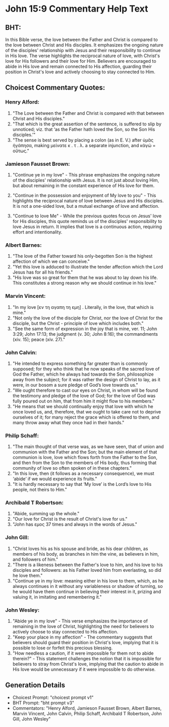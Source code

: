 # John 15:9 Commentary Help Text

## BHT:
In this Bible verse, the love between the Father and Christ is compared to the love between Christ and His disciples. It emphasizes the ongoing nature of the disciples' relationship with Jesus and their responsibility to continue in His love. The verse highlights the reciprocal nature of love, with Christ's love for His followers and their love for Him. Believers are encouraged to abide in His love and remain connected to His affection, guarding their position in Christ's love and actively choosing to stay connected to Him.

## Choicest Commentary Quotes:
### Henry Alford:
1. "The Love between the Father and Christ is compared with that between Christ and His disciples."
2. "That which is the great assertion of the sentence, is suffered to slip by unnoticed; viz. that ‘as the Father hath loved the Son, so the Son His disciples.’"
3. "The sense is best served by placing a colon (as in E. V.) after ὑμᾶς ἠγάπησα, making μείνατε κ . τ . λ. a separate injunction, and κἀγώ = οὕτως."

### Jamieson Fausset Brown:
1. "Continue ye in my love" - This phrase emphasizes the ongoing nature of the disciples' relationship with Jesus. It is not just about loving Him, but about remaining in the constant experience of His love for them.

2. "Continue in the possession and enjoyment of My love to you" - This highlights the reciprocal nature of love between Jesus and His disciples. It is not a one-sided love, but a mutual exchange of love and affection.

3. "Continue to love Me" - While the previous quotes focus on Jesus' love for His disciples, this quote reminds us of the disciples' responsibility to love Jesus in return. It implies that love is a continuous action, requiring effort and intentionality.

### Albert Barnes:
1. "The love of the Father toward his only-begotten Son is the highest affection of which we can conceive."
2. "Yet this love is adduced to illustrate the tender affection which the Lord Jesus has for all his friends."
3. "His love was so great for them that he was about to lay down his life. This constitutes a strong reason why we should continue in his love."

### Marvin Vincent:
1. "In my love [εν τη αγαπη τη εμη] . Literally, in the love, that which is mine." 
2. "Not only the love of the disciple for Christ, nor the love of Christ for the disciple, but the Christ - principle of love which includes both."
3. "See the same form of expression in the joy that is mine, ver. 11; John 3:29; John 17:13; the judgment (v. 30; John 8:16); the commandments (xiv. 15); peace (xiv. 27)."

### John Calvin:
1. "He intended to express something far greater than is commonly supposed; for they who think that he now speaks of the sacred love of God the Father, which he always had towards the Son, philosophize away from the subject; for it was rather the design of Christ to lay, as it were, in our bosom a sure pledge of God’s love towards us."
2. "We ought therefore to cast our eyes on Christ, in whom will be found the testimony and pledge of the love of God; for the love of God was fully poured out on him, that from him it might flow to his members."
3. "He means that we should continually enjoy that love with which he once loved us, and, therefore, that we ought to take care not to deprive ourselves of it; for many reject the grace which is offered to them, and many throw away what they once had in their hands."

### Philip Schaff:
1. "The main thought of that verse was, as we have seen, that of union and communion with the Father and the Son; but the main element of that communion is love, love which flows forth from the Father to the Son, and then from the Son to the members of His body, thus forming that community of love so often spoken of in these chapters."
2. "In this love, then (it follows as a necessary consequence), we must ‘abide’ if we would experience its fruits."
3. "It is hardly necessary to say that ‘My love’ is the Lord’s love to His people, not theirs to Him."

### Archibald T Robertson:
1. "Abide, summing up the whole."
2. "Our love for Christ is the result of Christ's love for us."
3. "John has εμος 37 times and always in the words of Jesus."

### John Gill:
1. "Christ loves his as his spouse and bride, as his dear children, as members of his body, as branches in him the vine, as believers in him, and followers of him."
2. "There is a likeness between the Father's love to him, and his love to his disciples and followers: as his Father loved him from everlasting, so did he love them."
3. "Continue ye in my love: meaning either in his love to them, which, as he always continues in it without any variableness or shadow of turning, so he would have them continue in believing their interest in it, prizing and valuing it, in imitating and remembering it."

### John Wesley:
1. "Abide ye in my love" - This verse emphasizes the importance of remaining in the love of Christ, highlighting the need for believers to actively choose to stay connected to His affection.
2. "Keep your place in my affection" - The commentary suggests that believers should guard their position in Christ's love, implying that it is possible to lose or forfeit this precious blessing.
3. "How needless a caution, if it were impossible for them not to abide therein?" - This statement challenges the notion that it is impossible for believers to stray from Christ's love, implying that the caution to abide in His love would be unnecessary if it were impossible to do otherwise.


## Generation Details
- Choicest Prompt: "choicest prompt v1"
- BHT Prompt: "bht prompt v3"
- Commentators: "Henry Alford, Jamieson Fausset Brown, Albert Barnes, Marvin Vincent, John Calvin, Philip Schaff, Archibald T Robertson, John Gill, John Wesley"
